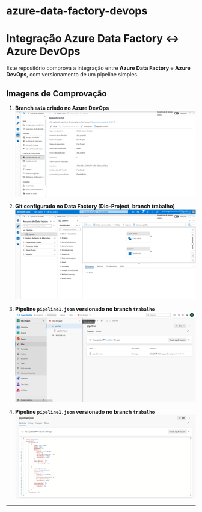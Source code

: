 # azure-data-factory-devops
# Integração Azure Data Factory ↔ Azure DevOps

Este repositório comprova a integração entre **Azure Data Factory** e **Azure DevOps**, com versionamento de um pipeline simples.

## Imagens de Comprovação

1. **Branch `main` criado no Azure DevOps**  
   ![1 - Branch main no Azure DevOps](./imagem1.png)

2. **Git configurado no Data Factory (Dio-Project, branch trabalho)**  
   ![2 - Configuração do Git no Data Factory](./imagem2.png)

3. **Pipeline `pipeline1.json` versionado no branch `trabalho`**  
   ![3 - Pipeline versionado no branch main](./imagem3.png)

3. **Pipeline `pipeline1.json` versionado no branch `trabalho`**  
   ![3 - Pipeline versionado no branch main](./imagem4.png)
---
